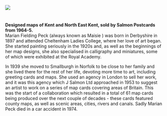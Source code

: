 <a href="https://beta.kent-maps.online"><img src="https://beta.kent-maps.online/juncture/ve-button.png"></a>
<param ve-config title="Marian Peck (1897-1974)" author="Charles Salmon" layout="vtl" 
banner="https://stor.artstor.org/stor/f3590125-3b05-42a0-b365-e33a8735353c">

#

**Designed maps of Kent and North East Kent, sold by Salmon Postcards from 1964-5.**   
Marian Fielding Peck (always known as Maisie ) was born in Derbyshire in 1897 and attended Cheltenham Ladies College, where her love of art began. She started painting seriously in the 1920s and, as well as the beginnings of her map designs, she also specialised in calligraphy and miniatures, some of which were exhibited at the Royal Academy.
<param ve-image url="https://stor.artstor.org/stor/f3df3254-575f-4f32-ae8b-198c806e9d50" attribution="©The Salmon Picture Library">

In 1939 she moved to Smallburgh in Norfolk to be close to her family and she lived there for the rest of her life, devoting more time to art, including greeting cards and maps. She used an agency in London to sell her work, and it was this agency which J Salmon Ltd approached in 1953 to suggest an artist to work on a series of map cards covering areas of Britain. This was the start of a collaboration which resulted in a total of 61 map cards being produced over the next couple of decades - these cards featured county maps, as well as scenic areas, cities, rivers and canals. Sadly Marian Peck died in a car accident in 1974.
<param ve-image url="https://stor.artstor.org/stor/35b08e17-9f1e-452e-b176-53e9023f9a37" attribution="©The Salmon Picture Library">
